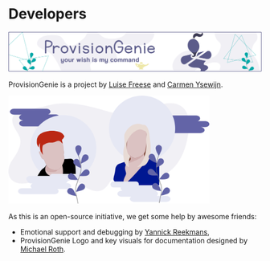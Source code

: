 # Developers

![header image](../media/index/Genie_Header.png)

ProvisionGenie is a project by [Luise Freese](https://m365princess.com) and [Carmen Ysewijn](https://digipersonal.com/).



<img width="400" alt="Carmen and Luise" src="docs/../../media/index/Carmen_Luise.png">

As this is an open-source initiative, we get some help by awesome friends:

- Emotional support and debugging by [Yannick Reekmans](https://twitter.com/yannickreekmans),
- ProvisionGenie Logo and key visuals for documentation designed by [Michael Roth](https://twitter.com/MichaelRoth42).